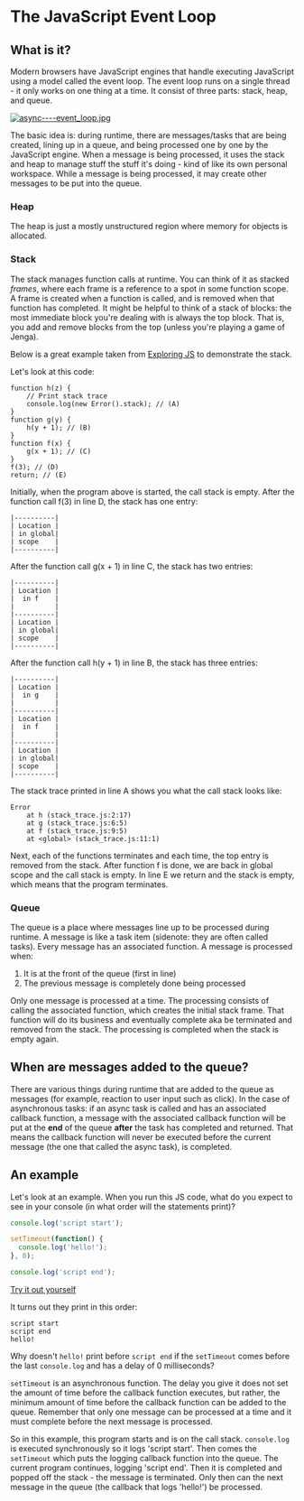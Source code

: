# The JavaScript Event Loop

## What is it?

Modern browsers have JavaScript engines that handle executing JavaScript using a model called the event loop. The event loop runs on a single thread - it only works on one thing at a time. It consist of three parts: stack, heap, and queue.

[![async----event_loop.jpg](https://s1.postimg.org/3k7w5fnq8v/async----event_loop.jpg)](https://postimg.org/image/1759o89x23/)

The basic idea is: during runtime, there are messages/tasks that are being created, lining up in a queue, and being processed one by one by the JavaScript engine. When a message is being processed, it uses the stack and heap to manage stuff the stuff it's doing - kind of like its own personal workspace. While a message is being processed, it may create other messages to be put into the queue. 

### Heap

The heap is just a mostly unstructured region where memory for objects is allocated. 

### Stack

The stack manages function calls at runtime. You can think of it as stacked *frames*, where each frame is a reference to a spot in some function scope. A frame is created when a function is called, and is removed when that function has completed. It might be helpful to think of a stack of blocks: the most immediate block you're dealing with is always the top block. That is, you add and remove blocks from the top (unless you're playing a game of Jenga).

Below is a great example taken from [Exploring JS](http://exploringjs.com/es6/ch_async.html#sec_javascript-call-stack) to demonstrate the stack.

Let's look at this code:
```
function h(z) {
    // Print stack trace
    console.log(new Error().stack); // (A)
}
function g(y) {
    h(y + 1); // (B)
}
function f(x) {
    g(x + 1); // (C)
}
f(3); // (D)
return; // (E)
```
Initially, when the program above is started, the call stack is empty. After the function call f(3) in line D, the stack has one entry:
```
|----------|
| Location |
| in global|
| scope    |
|----------|
```
After the function call g(x + 1) in line C, the stack has two entries:
```
|----------|
| Location |
|  in f    |
|          |
|----------|
| Location |
| in global|
| scope    |
|----------|
```
After the function call h(y + 1) in line B, the stack has three entries:
```
|----------|
| Location |
|  in g    |
|          |
|----------|
| Location |
|  in f    |
|          |
|----------|
| Location |
| in global|
| scope    |
|----------|
```
The stack trace printed in line A shows you what the call stack looks like:
```
Error
    at h (stack_trace.js:2:17)
    at g (stack_trace.js:6:5)
    at f (stack_trace.js:9:5)
    at <global> (stack_trace.js:11:1)
```
Next, each of the functions terminates and each time, the top entry is removed from the stack. After function f is done, we are back in global scope and the call stack is empty. In line E we return and the stack is empty, which means that the program terminates.

### Queue

The queue is a place where messages line up to be processed during runtime. A message is like a task item (sidenote: they are often called tasks). Every message has an associated function. A message is processed when:
1. It is at the front of the queue (first in line) 
2. The previous message is completely done being processed

Only one message is processed at a time. The processing consists of calling the associated function, which creates the initial stack frame. That function will do its business and eventually complete aka be terminated and removed from the stack. The processing is completed when the stack is empty again.

## When are messages added to the queue?

There are various things during runtime that are added to the queue as messages (for example, reaction to user input such as click). In the case of asynchronous tasks: if an async task is called and has an associated callback function, a message with the associated callback function will be put at the **end** of the queue **after** the task has completed and returned. That means the callback function will never be executed before the current message (the one that called the async task), is completed.

## An example

Let's look at an example. When you run this JS code, what do you expect to see in your console (in what order will the statements print)?

```javascript
console.log('script start');

setTimeout(function() {
  console.log('hello!');
}, 0);

console.log('script end');
```

[Try it out yourself](https://repl.it/OBrd/0)

It turns out they print in this order:
```
script start
script end
hello!
```

Why doesn't `hello!` print before `script end` if the `setTimeout` comes before the last `console.log` and has a delay of 0 milliseconds?

`setTimeout` is an asynchronous function. The delay you give it does not set the amount of time before the callback function executes, but rather, the minimum amount of time before the callback function can be added to the queue. Remember that only one message can be processed at a time and it must complete before the next message is processed.

So in this example, this program starts and is on the call stack. `console.log` is executed synchronously so it logs 'script start'. Then comes the `setTimeout` which puts the logging callback function into the queue. The current program continues, logging 'script end'. Then it is completed and popped off the stack - the message is terminated. Only then can the next message in the queue (the callback that logs 'hello!') be processed. 
